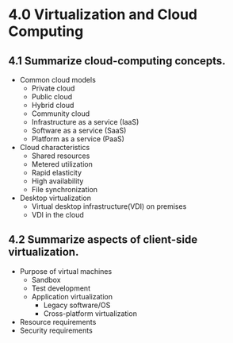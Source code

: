 # 4.0 Virtualization and Cloud Computing

## 4.1 Summarize cloud-computing concepts.

- Common cloud models
    - Private cloud
    - Public cloud
    - Hybrid cloud
    - Community cloud
    - Infrastructure as a service (IaaS)
    - Software as a service (SaaS)
    - Platform as a service (PaaS)
- Cloud characteristics
    - Shared resources
    - Metered utilization
    - Rapid elasticity
    - High availability
    - File synchronization
- Desktop virtualization
    - Virtual desktop infrastructure(VDI) on premises
    - VDI in the cloud

## 4.2 Summarize aspects of client-side virtualization.

- Purpose of virtual machines
  - Sandbox
  - Test development
  - Application virtualization
    - Legacy software/OS
    - Cross-platform virtualization
- Resource requirements
- Security requirements
